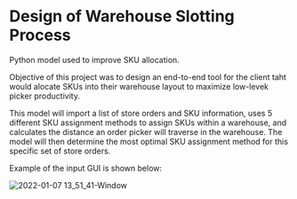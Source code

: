 # Design of Warehouse Slotting Process


Python model used to improve SKU allocation. 

Objective of this project was to design an end-to-end tool for the client taht would alocate SKUs into their warehouse layout to maximize low-levek picker productivity.


This model will import a list of store orders and SKU information, uses 5 different SKU assignment methods to assign SKUs within a warehouse, and calculates the distance an order picker will traverse in the warehouse. The model will then determine the most optimal SKU assignment method for this specific set of store orders.

Example of the input GUI is shown below:

![2022-01-07 13_51_41-Window](https://user-images.githubusercontent.com/33363377/148592808-86fb47ba-f088-4f89-bf82-4751d090c9c2.png)
